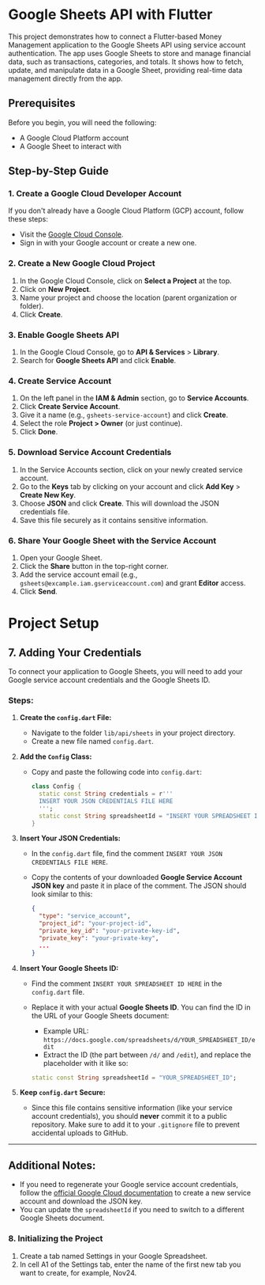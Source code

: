 # Google Sheets API with Flutter

This project demonstrates how to connect a Flutter-based Money Management application to the Google Sheets API using service account authentication. The app uses Google Sheets to store and manage financial data, such as transactions, categories, and totals. It shows how to fetch, update, and manipulate data in a Google Sheet, providing real-time data management directly from the app.

## Prerequisites

Before you begin, you will need the following:

- A Google Cloud Platform account
- A Google Sheet to interact with

## Step-by-Step Guide

### 1. **Create a Google Cloud Developer Account**

If you don't already have a Google Cloud Platform (GCP) account, follow these steps:

- Visit the [Google Cloud Console](https://console.cloud.google.com/).
- Sign in with your Google account or create a new one.

### 2. **Create a New Google Cloud Project**

1. In the Google Cloud Console, click on **Select a Project** at the top.
2. Click on **New Project**.
3. Name your project and choose the location (parent organization or folder).
4. Click **Create**.

### 3. **Enable Google Sheets API**

1. In the Google Cloud Console, go to **API & Services** > **Library**.
2. Search for **Google Sheets API** and click **Enable**.

### 4. **Create Service Account**

1. On the left panel in the **IAM & Admin** section, go to **Service Accounts**.
2. Click **Create Service Account**.
3. Give it a name (e.g., `gsheets-service-account`) and click **Create**.
4. Select the role **Project > Owner** (or just continue).
5. Click **Done**.

### 5. **Download Service Account Credentials**

1. In the Service Accounts section, click on your newly created service account.
2. Go to the **Keys** tab by clicking on your account and click **Add Key** > **Create New Key**.
3. Choose **JSON** and click **Create**. This will download the JSON credentials file.
4. Save this file securely as it contains sensitive information.

### 6. **Share Your Google Sheet with the Service Account**

1. Open your Google Sheet.
2. Click the **Share** button in the top-right corner.
3. Add the service account email (e.g., `gsheets@excample.iam.gserviceaccount.com`) and grant **Editor** access.
4. Click **Send**.

# Project Setup

## 7. **Adding Your Credentials**

To connect your application to Google Sheets, you will need to add your Google service account credentials and the Google Sheets ID.

### Steps:

1. **Create the `config.dart` File:**
   - Navigate to the folder `lib/api/sheets` in your project directory.
   - Create a new file named `config.dart`.

2. **Add the `Config` Class:**
   - Copy and paste the following code into `config.dart`:

     ```dart
     class Config {
       static const String credentials = r'''
       INSERT YOUR JSON CREDENTIALS FILE HERE
       ''';
       static const String spreadsheetId = "INSERT YOUR SPREADSHEET ID HERE";
     }
     ```

3. **Insert Your JSON Credentials:**
   - In the `config.dart` file, find the comment `INSERT YOUR JSON CREDENTIALS FILE HERE`.
   - Copy the contents of your downloaded **Google Service Account JSON key** and paste it in place of the comment. The JSON should look similar to this:

     ```json
     {
       "type": "service_account",
       "project_id": "your-project-id",
       "private_key_id": "your-private-key-id",
       "private_key": "your-private-key",
       ...
     }
     ```

4. **Insert Your Google Sheets ID:**
   - Find the comment `INSERT YOUR SPREADSHEET ID HERE` in the `config.dart` file.
   - Replace it with your actual **Google Sheets ID**. You can find the ID in the URL of your Google Sheets document:

     - Example URL: `https://docs.google.com/spreadsheets/d/YOUR_SPREADSHEET_ID/edit`
     - Extract the ID (the part between `/d/` and `/edit`), and replace the placeholder with it like so:

     ```dart
     static const String spreadsheetId = "YOUR_SPREADSHEET_ID";
     ```

5. **Keep `config.dart` Secure:**
   - Since this file contains sensitive information (like your service account credentials), you should **never** commit it to a public repository. Make sure to add it to your `.gitignore` file to prevent accidental uploads to GitHub.

---

## Additional Notes:

- If you need to regenerate your Google service account credentials, follow the [official Google Cloud documentation](https://cloud.google.com/docs/authentication/getting-started) to create a new service account and download the JSON key.
- You can update the `spreadsheetId` if you need to switch to a different Google Sheets document.


### 8. **Initializing the Project**

1. Create a tab named Settings in your Google Spreadsheet.
2. In cell A1 of the Settings tab, enter the name of the first new tab you want to create, for example, Nov24.